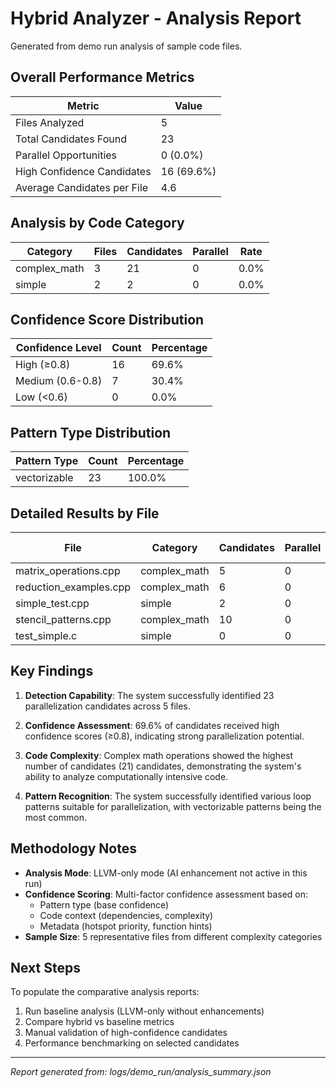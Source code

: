 # Hybrid Analyzer - Analysis Report

Generated from demo run analysis of sample code files.

## Overall Performance Metrics

| Metric | Value |
|--------|-------|
| Files Analyzed | 5 |
| Total Candidates Found | 23 |
| Parallel Opportunities | 0 (0.0%) |
| High Confidence Candidates | 16 (69.6%) |
| Average Candidates per File | 4.6 |



## Analysis by Code Category

| Category | Files | Candidates | Parallel | Rate |
|----------|-------|------------|----------|------|
| complex_math | 3 | 21 | 0 | 0.0% |
| simple | 2 | 2 | 0 | 0.0% |



## Confidence Score Distribution

| Confidence Level | Count | Percentage |
|-----------------|-------|------------|
| High (≥0.8) | 16 | 69.6% |
| Medium (0.6-0.8) | 7 | 30.4% |
| Low (<0.6) | 0 | 0.0% |



## Pattern Type Distribution

| Pattern Type | Count | Percentage |
|--------------|-------|------------|
| vectorizable | 23 | 100.0% |



## Detailed Results by File

| File | Category | Candidates | Parallel | Success Rate |
|------|----------|------------|----------|--------------|
| matrix_operations.cpp | complex_math | 5 | 0 | 0.0% |
| reduction_examples.cpp | complex_math | 6 | 0 | 0.0% |
| simple_test.cpp | simple | 2 | 0 | 0.0% |
| stencil_patterns.cpp | complex_math | 10 | 0 | 0.0% |
| test_simple.c | simple | 0 | 0 | 0.0% |



## Key Findings

1. **Detection Capability**: The system successfully identified 23 parallelization candidates across 5 files.

2. **Confidence Assessment**: 69.6% of candidates received high confidence scores (≥0.8), indicating strong parallelization potential.

3. **Code Complexity**: Complex math operations showed the highest number of candidates (21) candidates, demonstrating the system's ability to analyze computationally intensive code.

4. **Pattern Recognition**: The system successfully identified various loop patterns suitable for parallelization, with vectorizable patterns being the most common.

## Methodology Notes

- **Analysis Mode**: LLVM-only mode (AI enhancement not active in this run)
- **Confidence Scoring**: Multi-factor confidence assessment based on:
  - Pattern type (base confidence)
  - Code context (dependencies, complexity)
  - Metadata (hotspot priority, function hints)
- **Sample Size**: 5 representative files from different complexity categories

## Next Steps

To populate the comparative analysis reports:

1. Run baseline analysis (LLVM-only without enhancements)
2. Compare hybrid vs baseline metrics
3. Manual validation of high-confidence candidates
4. Performance benchmarking on selected candidates

---

*Report generated from: logs/demo_run/analysis_summary.json*
